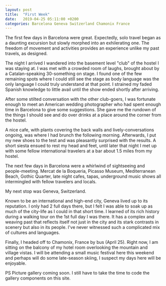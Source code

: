 ```yaml
---
layout: post
title:  "First Week"
date:   2019-04-25 05:11:00 +0200
categories: Barcelona Geneva Switzerland Chamonix France
---
```

The first few days in Barcelona were great.  Expectedly, solo travel began as a daunting excursion but slowly morphed into an exhilerating one.  The freedom of movement and activities provides an experience unlike my past travels, as designed.

The night I arrived I wandered into the basement level "club" of the hostel I was staying at.  I was met with a crowded room of laughs, brought about by a Catalan-speaking 30-something on stage.  I found one of the few remaining spots where I could still see the stage as body language was the only language I could truly understand at that point.  I strained my faded Spanish knowledge to little avail until the show ended shortly after arriving.

After some stilted conversation with the other club-goers, I was fortunate enough to meet an American wedding photographer who had spent enough time in Barcelona to give some suggestions.  She gave me the rundown of the things I should see and do over drinks at a place around the corner from the hostel.

A nice cafe, with plants covering the back walls and lively-conversations ongoing, was where I had brunch the following morning.  Afterwards, I put my new shoes to the test and was pleasantly surprised with the results.  A short siesta ensued to rest my head and feet, until later that night I met up with some fellow international travelers at a bar about 1.5 miles from my hostel.

The next few days in Barcelona were a whirlwind of sightseeing and people-meeting.  Mercat de la Boqueria, Picasso Museum, Mediterranean Beach, Gothic Quarter, late night cafes, tapas, underground music shows all intermingled with fellow travelers and locals.  

My next stop was Geneva, Switzerland.

Known to be an international and high-end city, Geneva lived up to its reputation.  I only had 2 full days there, but I felt I was able to soak up as much of the city-life as I could in that short time.  I learned of its rich history during a walking tour on the 1st full day I was there.  It has a complex and weaving past that reflects itself not just in the city and its stark contrasts in scenery but also in its people.  I've never witnessed such a complicated mix of cultures and languages.

Finally, I headed off to Chamonix, France by bus (April 25).  Right now, I am sitting on the balcony of my hotel room overlooking the mountain and village vistas.  I will be attending a small music festival here this weekend and perhaps will do some late-season skiing, I suspect my days here will be enjoyable.

PS Picture gallery coming soon.  I still have to take the time to code the gallery components on this site.